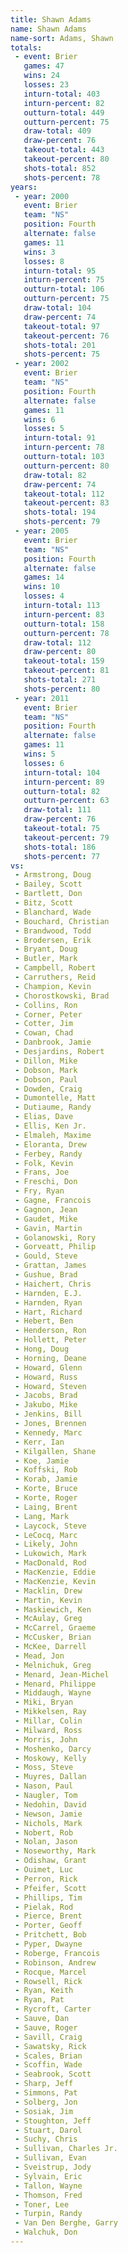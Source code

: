 ```yaml
---
title: Shawn Adams
name: Shawn Adams
name-sort: Adams, Shawn
totals:
 - event: Brier
   games: 47
   wins: 24
   losses: 23
   inturn-total: 403
   inturn-percent: 82
   outturn-total: 449
   outturn-percent: 75
   draw-total: 409
   draw-percent: 76
   takeout-total: 443
   takeout-percent: 80
   shots-total: 852
   shots-percent: 78
years:
 - year: 2000
   event: Brier
   team: "NS"
   position: Fourth
   alternate: false
   games: 11
   wins: 3
   losses: 8
   inturn-total: 95
   inturn-percent: 75
   outturn-total: 106
   outturn-percent: 75
   draw-total: 104
   draw-percent: 74
   takeout-total: 97
   takeout-percent: 76
   shots-total: 201
   shots-percent: 75
 - year: 2002
   event: Brier
   team: "NS"
   position: Fourth
   alternate: false
   games: 11
   wins: 6
   losses: 5
   inturn-total: 91
   inturn-percent: 78
   outturn-total: 103
   outturn-percent: 80
   draw-total: 82
   draw-percent: 74
   takeout-total: 112
   takeout-percent: 83
   shots-total: 194
   shots-percent: 79
 - year: 2005
   event: Brier
   team: "NS"
   position: Fourth
   alternate: false
   games: 14
   wins: 10
   losses: 4
   inturn-total: 113
   inturn-percent: 83
   outturn-total: 158
   outturn-percent: 78
   draw-total: 112
   draw-percent: 80
   takeout-total: 159
   takeout-percent: 81
   shots-total: 271
   shots-percent: 80
 - year: 2011
   event: Brier
   team: "NS"
   position: Fourth
   alternate: false
   games: 11
   wins: 5
   losses: 6
   inturn-total: 104
   inturn-percent: 89
   outturn-total: 82
   outturn-percent: 63
   draw-total: 111
   draw-percent: 76
   takeout-total: 75
   takeout-percent: 79
   shots-total: 186
   shots-percent: 77
vs:
 - Armstrong, Doug
 - Bailey, Scott
 - Bartlett, Don
 - Bitz, Scott
 - Blanchard, Wade
 - Bouchard, Christian
 - Brandwood, Todd
 - Brodersen, Erik
 - Bryant, Doug
 - Butler, Mark
 - Campbell, Robert
 - Carruthers, Reid
 - Champion, Kevin
 - Chorostkowski, Brad
 - Collins, Ron
 - Corner, Peter
 - Cotter, Jim
 - Cowan, Chad
 - Danbrook, Jamie
 - Desjardins, Robert
 - Dillon, Mike
 - Dobson, Mark
 - Dobson, Paul
 - Dowden, Craig
 - Dumontelle, Matt
 - Dutiaume, Randy
 - Elias, Dave
 - Ellis, Ken Jr.
 - Elmaleh, Maxime
 - Eloranta, Drew
 - Ferbey, Randy
 - Folk, Kevin
 - Frans, Joe
 - Freschi, Don
 - Fry, Ryan
 - Gagne, Francois
 - Gagnon, Jean
 - Gaudet, Mike
 - Gavin, Martin
 - Golanowski, Rory
 - Gorveatt, Philip
 - Gould, Steve
 - Grattan, James
 - Gushue, Brad
 - Haichert, Chris
 - Harnden, E.J.
 - Harnden, Ryan
 - Hart, Richard
 - Hebert, Ben
 - Henderson, Ron
 - Hollett, Peter
 - Hong, Doug
 - Horning, Deane
 - Howard, Glenn
 - Howard, Russ
 - Howard, Steven
 - Jacobs, Brad
 - Jakubo, Mike
 - Jenkins, Bill
 - Jones, Brennen
 - Kennedy, Marc
 - Kerr, Ian
 - Kilgallen, Shane
 - Koe, Jamie
 - Koffski, Rob
 - Korab, Jamie
 - Korte, Bruce
 - Korte, Roger
 - Laing, Brent
 - Lang, Mark
 - Laycock, Steve
 - LeCocq, Marc
 - Likely, John
 - Lukowich, Mark
 - MacDonald, Rod
 - MacKenzie, Eddie
 - MacKenzie, Kevin
 - Macklin, Drew
 - Martin, Kevin
 - Maskiewich, Ken
 - McAulay, Greg
 - McCarrel, Graeme
 - McCusker, Brian
 - McKee, Darrell
 - Mead, Jon
 - Melnichuk, Greg
 - Menard, Jean-Michel
 - Menard, Philippe
 - Middaugh, Wayne
 - Miki, Bryan
 - Mikkelsen, Ray
 - Millar, Colin
 - Milward, Ross
 - Morris, John
 - Moshenko, Darcy
 - Moskowy, Kelly
 - Moss, Steve
 - Muyres, Dallan
 - Nason, Paul
 - Naugler, Tom
 - Nedohin, David
 - Newson, Jamie
 - Nichols, Mark
 - Nobert, Rob
 - Nolan, Jason
 - Noseworthy, Mark
 - Odishaw, Grant
 - Ouimet, Luc
 - Perron, Rick
 - Pfeifer, Scott
 - Phillips, Tim
 - Pielak, Rod
 - Pierce, Brent
 - Porter, Geoff
 - Pritchett, Bob
 - Pyper, Dwayne
 - Roberge, Francois
 - Robinson, Andrew
 - Rocque, Marcel
 - Rowsell, Rick
 - Ryan, Keith
 - Ryan, Pat
 - Rycroft, Carter
 - Sauve, Dan
 - Sauve, Roger
 - Savill, Craig
 - Sawatsky, Rick
 - Scales, Brian
 - Scoffin, Wade
 - Seabrook, Scott
 - Sharp, Jeff
 - Simmons, Pat
 - Solberg, Jon
 - Sosiak, Jim
 - Stoughton, Jeff
 - Stuart, Darol
 - Suchy, Chris
 - Sullivan, Charles Jr.
 - Sullivan, Evan
 - Sveistrup, Jody
 - Sylvain, Eric
 - Tallon, Wayne
 - Thomson, Fred
 - Toner, Lee
 - Turpin, Randy
 - Van Den Berghe, Garry
 - Walchuk, Don
---
```

